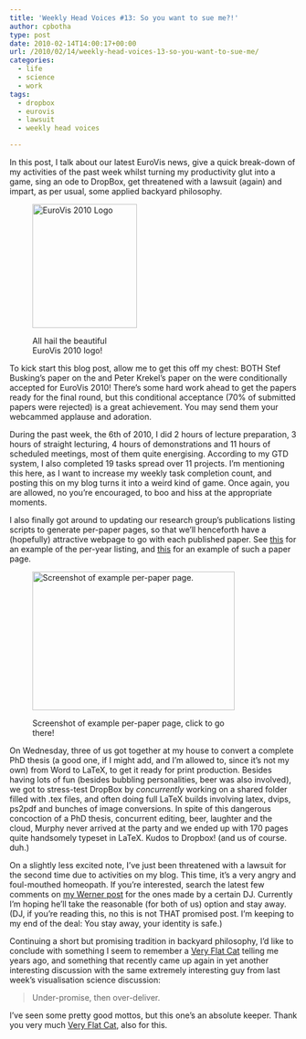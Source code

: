 ```yaml
---
title: 'Weekly Head Voices #13: So you want to sue me?!'
author: cpbotha
type: post
date: 2010-02-14T14:00:17+00:00
url: /2010/02/14/weekly-head-voices-13-so-you-want-to-sue-me/
categories:
  - life
  - science
  - work
tags:
  - dropbox
  - eurovis
  - lawsuit
  - weekly head voices

---
```

In this post, I talk about our latest EuroVis news, give a quick break-down of my activities of the past week whilst turning my productivity glut into a game, sing an ode to DropBox, get threatened with a lawsuit (again) and impart, as per usual, some applied backyard philosophy.<figure id="attachment_751" aria-describedby="caption-attachment-751" style="width: 183px" class="wp-caption aligncenter">

[<img data-attachment-id="751" data-permalink="https://cpbotha.net/2010/02/14/weekly-head-voices-13-so-you-want-to-sue-me/eurovislogom2/" data-orig-file="https://cpbotha.net/wp-content/uploads/2010/02/EuroVisLogoM2.png" data-orig-size="183,217" data-comments-opened="1" data-image-meta="{&quot;aperture&quot;:&quot;0&quot;,&quot;credit&quot;:&quot;&quot;,&quot;camera&quot;:&quot;&quot;,&quot;caption&quot;:&quot;&quot;,&quot;created_timestamp&quot;:&quot;0&quot;,&quot;copyright&quot;:&quot;&quot;,&quot;focal_length&quot;:&quot;0&quot;,&quot;iso&quot;:&quot;0&quot;,&quot;shutter_speed&quot;:&quot;0&quot;,&quot;title&quot;:&quot;&quot;}" data-image-title="EuroVisLogoM2" data-image-description="" data-medium-file="https://cpbotha.net/wp-content/uploads/2010/02/EuroVisLogoM2.png" data-large-file="https://cpbotha.net/wp-content/uploads/2010/02/EuroVisLogoM2.png" class="size-full wp-image-751" title="EuroVisLogoM2" src="http://cpbotha.net/wp-content/uploads/2010/02/EuroVisLogoM2.png" alt="EuroVis 2010 Logo" width="183" height="217" />][1]<figcaption id="caption-attachment-751" class="wp-caption-text">All hail the beautiful EuroVis 2010 logo!</figcaption></figure> 

To kick start this blog post, allow me to get this off my chest: BOTH Stef Busking&#8217;s paper on the <CENSORED> and Peter Krekel&#8217;s paper on the <CENSORED> were conditionally accepted for EuroVis 2010! There&#8217;s some hard work ahead to get the papers ready for the final round, but this conditional acceptance (70% of submitted papers were rejected) is a great achievement. You may send them your webcammed applause and adoration.

During the past week, the 6th of 2010, I did 2 hours of lecture preparation, 3 hours of straight lecturing, 4 hours of demonstrations and 11 hours of scheduled meetings, most of them quite energising. According to my GTD system, I also completed 19 tasks spread over 11 projects. I&#8217;m mentioning this here, as I want to increase my weekly task completion count, and posting this on my blog turns it into a weird kind of game. Once again, you are allowed, no you&#8217;re encouraged, to boo and hiss at the appropriate moments.

I also finally got around to updating our research group&#8217;s publications listing scripts to generate per-paper pages, so that we&#8217;ll henceforth have a (hopefully) attractive webpage to go with each published paper. See [this][2] for an example of the per-year listing, and [this][3] for an example of such a paper page.<figure id="attachment_752" aria-describedby="caption-attachment-752" style="width: 354px" class="wp-caption aligncenter">

[<img data-attachment-id="752" data-permalink="https://cpbotha.net/2010/02/14/weekly-head-voices-13-so-you-want-to-sue-me/shoulderseg-ss/" data-orig-file="https://cpbotha.net/wp-content/uploads/2010/02/shoulderseg-ss.jpg" data-orig-size="354,243" data-comments-opened="1" data-image-meta="{&quot;aperture&quot;:&quot;0&quot;,&quot;credit&quot;:&quot;&quot;,&quot;camera&quot;:&quot;&quot;,&quot;caption&quot;:&quot;&quot;,&quot;created_timestamp&quot;:&quot;0&quot;,&quot;copyright&quot;:&quot;&quot;,&quot;focal_length&quot;:&quot;0&quot;,&quot;iso&quot;:&quot;0&quot;,&quot;shutter_speed&quot;:&quot;0&quot;,&quot;title&quot;:&quot;&quot;}" data-image-title="shoulderseg-ss" data-image-description="" data-medium-file="https://cpbotha.net/wp-content/uploads/2010/02/shoulderseg-ss-300x205.jpg" data-large-file="https://cpbotha.net/wp-content/uploads/2010/02/shoulderseg-ss.jpg" class="size-full wp-image-752" title="shoulderseg-ss" src="http://cpbotha.net/wp-content/uploads/2010/02/shoulderseg-ss.jpg" alt="Screenshot of example per-paper page." width="354" height="243" srcset="https://cpbotha.net/wp-content/uploads/2010/02/shoulderseg-ss.jpg 354w, https://cpbotha.net/wp-content/uploads/2010/02/shoulderseg-ss-300x205.jpg 300w" sizes="(max-width: 354px) 85vw, 354px" />][4]<figcaption id="caption-attachment-752" class="wp-caption-text">Screenshot of example per-paper page, click to go there!</figcaption></figure> 

On Wednesday, three of us got together at my house to convert a complete PhD thesis (a good one, if I might add, and I&#8217;m allowed to, since it&#8217;s not my own) from Word to LaTeX, to get it ready for print production. Besides having lots of fun (besides bubbling personalities, beer was also involved), we got to stress-test DropBox by _concurrently_ working on a shared folder filled with .tex files, and often doing full LaTeX builds involving latex, dvips, ps2pdf and bunches of image conversions. In spite of this dangerous concoction of a PhD thesis, concurrent editing, beer, laughter and the cloud, Murphy never arrived at the party and we ended up with 170 pages quite handsomely typeset in LaTeX. Kudos to Dropbox! (and us of course. duh.)

On a slightly less excited note, I&#8217;ve just been threatened with a lawsuit for the second time due to activities on my blog. This time, it&#8217;s a very angry and foul-mouthed homeopath. If you&#8217;re interested, search the latest few comments on [my Werner post][5] for the ones made by a certain DJ. Currently I&#8217;m hoping he&#8217;ll take the reasonable (for both of us) option and stay away. (DJ, if you&#8217;re reading this, no this is not THAT promised post. I&#8217;m keeping to my end of the deal: You stay away, your identity is safe.)

Continuing a short but promising tradition in backyard philosophy, I&#8217;d like to conclude with something I seem to remember a [Very Flat Cat][6] telling me years ago, and something that recently came up again in yet another interesting discussion with the same extremely interesting guy from last week&#8217;s visualisation science discussion:

> Under-promise, then over-deliver.

I&#8217;ve seen some pretty good mottos, but this one&#8217;s an absolute keeper. Thank you very much [Very Flat Cat][7], also for this.

 [1]: http://eurovis2010.labri.fr/
 [2]: http://graphics.tudelft.nl/Publications/2009 "listing of 2009 papers"
 [3]: http://graphics.tudelft.nl/Publications/Krekel2010 "example per-paper page"
 [4]: http://graphics.tudelft.nl/Publications/Krekel2010
 [5]: http://cpbotha.net/2008/03/22/dr-werner-you-are-a-singularity-of-stupid/ "Link to my post on Charlene Werner."
 [6]: http://veryflatcat.com/ "The Very Flat Cat's website"
 [7]: http://veryflatcat.com/ "Yet another link to the Very Flat Cat!"
